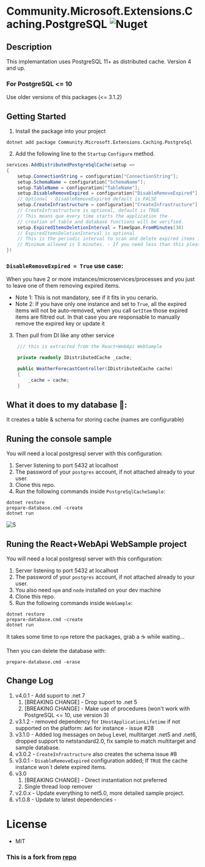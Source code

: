 ﻿# Community.Microsoft.Extensions.Caching.PostgreSQL ![Nuget](https://img.shields.io/nuget/v/Community.Microsoft.Extensions.Caching.PostgreSql)

## Description

This implemantation uses PostgreSQL 11+ as distributed cache. Version 4 and up.

### For PostgreSQL <= 10

Use older versions of this packages (<= 3.1.2)

## Getting Started

1. Install the package into your project

```
dotnet add package Community.Microsoft.Extensions.Caching.PostgreSql
```

2. Add the following line to the `Startup` `Configure` method.

```c#
services.AddDistributedPostgreSqlCache(setup =>
{
    setup.ConnectionString = configuration["ConnectionString"];
    setup.SchemaName = configuration["SchemaName"];
    setup.TableName = configuration["TableName"];
    setup.DisableRemoveExpired = configuration["DisableRemoveExpired"];
    // Optional - DisableRemoveExpired default is FALSE
    setup.CreateInfrastructure = configuration["CreateInfrastructure"];
    // CreateInfrastructure is optional, default is TRUE
    // This means que every time starts the application the
    // creation of table and database functions will be verified.
    setup.ExpiredItemsDeletionInterval = TimeSpan.FromMinutes(30)
    // ExpiredItemsDeletionInterval is optional
    // This is the periodic interval to scan and delete expired items in the cache. Default is 30 minutes.
    // Minimum allowed is 5 minutes. - If you need less than this please share your use case 😁, just for curiosity...
})
```

### `DisableRemoveExpired = True` use case:

When you have 2 or more instances/microservices/processes and you just to leave one of them removing expired items.

- Note 1: This is not mandatory, see if it fits in you cenario.
- Note 2: If you have only one instance and set to `True`, all the expired items will not be auto-removed, when you call `GetItem` those expired items are filtred out.
  In that case you are responsable to manually remove the expired key or update it

3. Then pull from DI like any other service

```c#
    /// this is extracted from the React+WebApi WebSample

    private readonly IDistributedCache _cache;

    public WeatherForecastController(IDistributedCache cache)
    {
        _cache = cache;
    }

```

## What it does to my database 🐘:

It creates a table & schema for storing cache (names are configurable)

## Runing the console sample

You will need a local postgresql server with this configuration:

1. Server listening to port 5432 at localhost
1. The password of your `postgres` account, if not attached already to your user.
1. Clone this repo.
1. Run the following commands inside `PostgreSqlCacheSample`:

```shell
dotnet restore
prepare-database.cmd -create
dotnet run
```

![S](sample_project.gif)

## Runing the React+WebApi WebSample project

You will need a local postgresql server with this configuration:

1. Server listening to port 5432 at localhost
1. The password of your `postgres` account, if not attached already to your user.
1. You also need `npm` and `node` installed on your dev machine
1. Clone this repo.
1. Run the following commands inside `WebSample`:

```shell
dotnet restore
prepare-database.cmd -create
dotnet run
```

It takes some time to `npm` retore the packages, grab a ☕ while waiting...

Then you can delete the database with:

```
prepare-database.cmd -erase
```

## Change Log

1. v4.0.1 - Add suport to .net 7
   1. [BREAKING CHANGE] - Drop suport to .net 5
   1. [BREAKING CHANGE] - Make use of procedures (won't work with PostgreSQL <= 10, use version 3)
1. v3.1.2 - removed dependency for `IHostApplicationLifetime` if not supported on the platform: `AWS` for instance - issue #28
1. v3.1.0 - Added log messages on `Debug` Level, multitarget .net5 and .net6, dropped support to netstandard2.0, fix sample to match multitarget and sample database.
1. v3.0.2 - `CreateInfrastructure` also creates the schema issue #8
1. v3.0.1 - `DisableRemoveExpired` configuration added; If `TRUE` the cache instance won`t delete expired items.
1. v3.0
   1. [BREAKING CHANGE] - Direct instantiation not preferred
   2. Single thread loop remover
1. v2.0.x - Update everything to net5.0, more detailed sample project.
1. v1.0.8 - Update to latest dependencies -

# License

- MIT

### This is a fork from [repo](https://github.com/wullemsb/Extensions.Caching.PostgreSQL)
